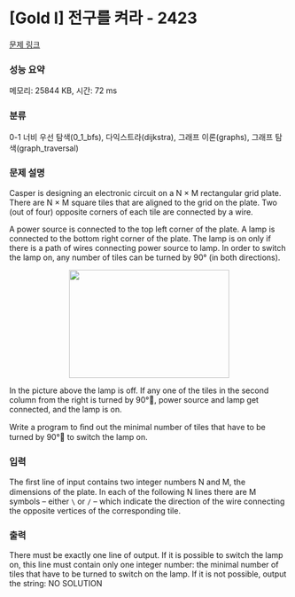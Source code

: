 # [Gold I] 전구를 켜라 - 2423 

[문제 링크](https://www.acmicpc.net/problem/2423) 

### 성능 요약

메모리: 25844 KB, 시간: 72 ms

### 분류

0-1 너비 우선 탐색(0_1_bfs), 다익스트라(dijkstra), 그래프 이론(graphs), 그래프 탐색(graph_traversal)

### 문제 설명

<p>Casper is designing an electronic circuit on a N × M rectangular grid plate. There are N × M square tiles that are aligned to the grid on the plate. Two (out of four) opposite corners of each tile are connected by a wire.</p>

<p>A power source is connected to the top left corner of the plate. A lamp is connected to the bottom right corner of the plate. The lamp is on only if there is a path of wires connecting power source to lamp. In order to switch the lamp on, any number of tiles can be turned by 90° (in both directions).</p>

<p style="text-align: center;"><img alt="" src="https://upload.acmicpc.net/46c9ed9e-27e3-4e32-a144-0962b813347e/-/preview/" style="width: 289px; height: 195px;"></p>

<p>In the picture above the lamp is off. If any one of the tiles in the second column from the right is turned by 90°, power source and lamp get connected, and the lamp is on.</p>

<p>Write a program to ﬁnd out the minimal number of tiles that have to be turned by 90° to switch the lamp on.</p>

### 입력 

 <p>The ﬁrst line of input contains two integer numbers N and M, the dimensions of the plate. In each of the following N lines there are M symbols – either <code>\</code> or <code>/</code> – which indicate the direction of the wire connecting the opposite vertices of the corresponding tile.</p>

### 출력 

 <p>There must be exactly one line of output. If it is possible to switch the lamp on, this line must contain only one integer number: the minimal number of tiles that have to be turned to switch on the lamp. If it is not possible, output the string: NO SOLUTION</p>

